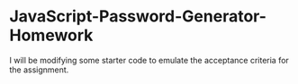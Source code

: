# JavaScript-Password-Generator-Homework
I will be modifying some starter code to emulate the acceptance criteria for the assignment. 
